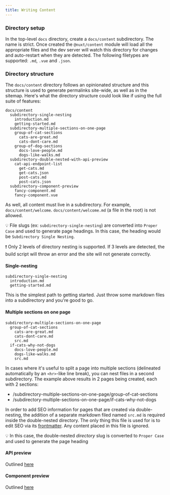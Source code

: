 ```yaml
---
title: Writing Content
---
```


### Directory setup

In the top-level `docs` directory, create a `docs/content` subdirectory. The name is strict. Once created the `@nuxt/content` module will load all the appropriate files and the dev server will watch this directory for changes and auto-restart when they are detected. The following filetypes are supported: `.md`, `.vue` and `.json`.

### Directory structure

The `docs/content` directory follows an opinionated structure and this structure is used to generate permalinks site-wide, as well as in the sitemap. Here's what the directory structure could look like if using the full suite of features:

```
docs/content
  subdirectory-single-nesting
    introduction.md
    getting-started.md
  subdirectory-multiple-sections-on-one-page
    group-of-cat-sections
      cats-are-great.md
      cats-dont-care.md
    group-of-dog-sections
      docs-love-people.md
      dogs-like-walks.md
  subdirectory-double-nested-with-api-preview
    cat-api-endpoint-list
      get-cats.md
      get-cats.json
      post-cats.md
      post-cats.json
  subdirectory-component-preview
    fancy-component.md
    fancy-component.vue

```

As well, all content must live in a subdirectory. For example, `docs/content/welcome`. `docs/content/welcome.md` (a file in the root) is not allowed.

💡 File slugs (ex: `subdirectory-single-nesting`) are converted into `Proper Case` and used to generate page headings. In this case, the heading would be `Subdirectory Single Nesting`.

❗️ Only 2 levels of directory nesting is supported. If 3 levels are detected, the build script will throw an error and the site will not generate correctly.

#### Single-nesting

```
subdirectory-single-nesting
  introduction.md
  getting-started.md
```

This is the simplest path to getting started. Just throw some markdown files into a subdirectory and you're good to go.

#### Multiple sections on one page

```
subdirectory-multiple-sections-on-one-page
  group-of-cat-sections
    cats-are-great.md
    cats-dont-care.md
    src.md
  if-cats-why-not-dogs
    docs-love-people.md
    dogs-like-walks.md
    src.md
```

In cases where it's useful to split a page into multiple sections (delineated automatically by an `<hr>`-like line break), you can nest files in a second subdirectory. The example above results in 2 pages being created, each with 2 sections:

- /subdirectory-multiple-sections-on-one-page/group-of-cat-sections
- /subdirectory-multiple-sections-on-one-page/if-cats-why-not-dogs

In order to add SEO information for pages that are created via double-nesting, the addition of a separate markdown filed named `src.md` is required inside the double-nested directory. The only thing this file is used for is to edit SEO via its [frontmatter](@TODO). Any content placed in this file is ignored.

💡 In this case, the double-nested _directory_ slug is converted to `Proper Case` and used to generate the page heading

#### API preview

Outlined [here](/api-sample/introduction)

#### Component preview

Outlined [here](/content-sample/preview-a-component)
